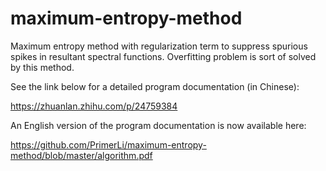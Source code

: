 # maximum-entropy-method
Maximum entropy method with regularization term to suppress spurious spikes in resultant spectral functions. Overfitting problem is sort of solved by this method. 

See the link below for a detailed program documentation (in Chinese):

https://zhuanlan.zhihu.com/p/24759384

An English version of the program documentation is now available here: 

https://github.com/PrimerLi/maximum-entropy-method/blob/master/algorithm.pdf
